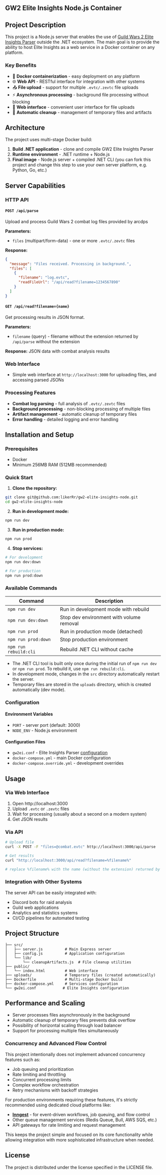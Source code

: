 ## GW2 Elite Insights Node.js Container

## Project Description

This project is a Node.js server that enables the use of [Guild Wars 2 Elite Insights Parser](https://github.com/baaron4/GW2-Elite-Insights-Parser) outside the .NET ecosystem. The main goal is to provide the ability to host Elite Insights as a web service in a Docker container on any platform.

### Key Benefits

- 🐳 **Docker containerization** - easy deployment on any platform
- 🌐 **Web API** - RESTful interface for integration with other systems
- 📤 **File upload** - support for multiple `.evtc/.zevtc` file uploads
- ⚡ **Asynchronous processing** - background file processing without blocking
- 🎨 **Web interface** - convenient user interface for file uploads
- 🧹 **Automatic cleanup** - management of temporary files and artifacts

## Architecture

The project uses multi-stage Docker build:
1. **Build .NET application** - clone and compile GW2 Elite Insights Parser
2. **Runtime environment** - .NET runtime + Node.js
3. **Final image** - Node.js server + compiled .NET CLI (you can fork this project and change this step to use your own server platform, e.g. Python, Go, etc.)

## Server Capabilities

### HTTP API

#### `POST /api/parse`
Upload and process Guild Wars 2 combat log files provided by arcdps

**Parameters:**
- `files` (multipart/form-data) - one or more `.evtc/.zevtc` files

**Response:**
```json
{
  "message": "Files received. Processing in background.",
  "files": [
    {
      "filename": "log.evtc",
      "readFileUrl": "/api/read?filename=1234567890"
    }
  ]
}
```

#### `GET /api/read?filename={name}`
Get processing results in JSON format.

**Parameters:**
- `filename` (query) - filename without the extension returned by `/api/parse` without the extension

**Response:** JSON data with combat analysis results

### Web Interface

- Simple web interface at `http://localhost:3000` for uploading files, and accessing parsed JSONs

### Processing Features

- **Combat log parsing** - full analysis of `.evtc/.zevtc` files
- **Background processing** - non-blocking processing of multiple files
- **Artifact management** - automatic cleanup of temporary files
- **Error handling** - detailed logging and error handling

## Installation and Setup

### Prerequisites

- Docker
- Minimum 256MB RAM (512MB recommended)

### Quick Start

1. **Clone the repository:**
```bash
git clone git@github.com:likerRr/gw2-elite-insights-node.git
cd gw2-elite-insights-node
```

2. **Run in development mode:**
```bash
npm run dev
```

3. **Run in production mode:**
```bash
npm run prod
```

4. **Stop services:**
```bash
# For development
npm run dev:down

# For production
npm run prod:down
```

### Available Commands

| Command | Description                                                   |
|---------|---------------------------------------------------------------|
| `npm run dev` | Run in development mode with rebuild                          |
| `npm run dev:down` | Stop dev environment with volume removal                      |
| `npm run prod` | Run in production mode (detached)                             |
| `npm run prod:down` | Stop production environment                                   |
| `npm run rebuild:cli` | Rebuild .NET CLI without cache |

* The .NET CLI tool is built only once during the initial run of `npm run dev` or `npm run prod`. To rebuild it, use `npm run rebuild:cli`.
* In development mode, changes in the `src` directory automatically restart the server.
* Temporary files are stored in the `uploads` directory, which is created automatically (dev mode).

### Configuration

#### Environment Variables

- `PORT` - server port (default: 3000)
- `NODE_ENV` - Node.js environment

#### Configuration Files

- `gw2ei.conf` - Elite Insights Parser [configuration](https://github.com/baaron4/GW2-Elite-Insights-Parser?tab=readme-ov-file#settings)
- `docker-compose.yml` - main Docker configuration
- `docker-compose.override.yml` - development overrides

## Usage

### Via Web Interface

1. Open http://localhost:3000
2. Upload `.evtc` or `.zevtc` files
3. Wait for processing (usually about a second on a modern system)
4. Get JSON results

### Via API

```bash
# Upload file
curl -X POST -F "files=@combat.evtc" http://localhost:3000/api/parse

# Get results
curl "http://localhost:3000/api/read?filename=%filename%"

# replace %filename% with the name (without the extension) returned by the /api/parse endpoint
```

### Integration with Other Systems

The server API can be easily integrated with:
- Discord bots for raid analysis
- Guild web applications
- Analytics and statistics systems
- CI/CD pipelines for automated testing

## Project Structure

```
├── src/
│   ├── server.js          # Main Express server
│   ├── config.js          # Application configuration
│   └── lib/
│       └── cleanupArtifacts.js  # File cleanup utilities
├── public/
│   └── index.html         # Web interface
├── uploads/               # Temporary files (created automatically)
├── Dockerfile             # Multi-stage Docker build
├── docker-compose.yml     # Services configuration
└── gw2ei.conf            # Elite Insights configuration
```

## Performance and Scaling

- Server processes files asynchronously in the background
- Automatic cleanup of temporary files prevents disk overflow
- Possibility of horizontal scaling through load balancer
- Support for processing multiple files simultaneously

### Concurrency and Advanced Flow Control

This project intentionally does not implement advanced concurrency features such as:
- Job queuing and prioritization
- Rate limiting and throttling
- Concurrent processing limits
- Complex workflow orchestration
- Retry mechanisms with backoff strategies

For production environments requiring these features, it's strictly recommended using dedicated cloud platforms like:
- **[Inngest](https://www.inngest.com/docs/guides/flow-control)** - for event-driven workflows, job queuing, and flow control
- Other queue management services (Redis Queue, Bull, AWS SQS, etc.)
- API gateways for rate limiting and request management

This keeps the project simple and focused on its core functionality while allowing integration with more sophisticated infrastructure when needed.

## License

The project is distributed under the license specified in the LICENSE file.
